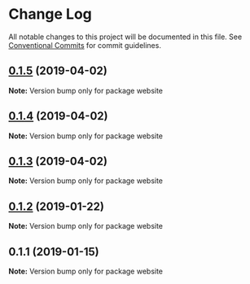 # Change Log

All notable changes to this project will be documented in this file.
See [Conventional Commits](https://conventionalcommits.org) for commit guidelines.

## [0.1.5](https://github.com/signalsciences/rsrc/compare/website@0.1.4...website@0.1.5) (2019-04-02)

**Note:** Version bump only for package website





## [0.1.4](https://github.com/signalsciences/rsrc/compare/website@0.1.3...website@0.1.4) (2019-04-02)

**Note:** Version bump only for package website





## [0.1.3](https://github.com/signalsciences/rsrc/compare/website@0.1.2...website@0.1.3) (2019-04-02)

**Note:** Version bump only for package website





## [0.1.2](https://github.com/signalsciences/rsrc/compare/website@0.1.1...website@0.1.2) (2019-01-22)

**Note:** Version bump only for package website





## 0.1.1 (2019-01-15)

**Note:** Version bump only for package website
